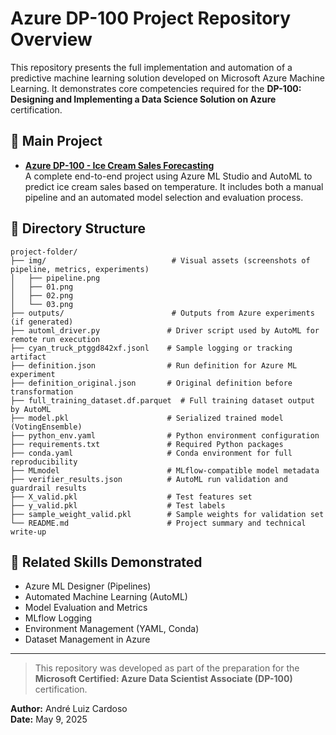 # Azure DP-100 Project Repository Overview

This repository presents the full implementation and automation of a predictive machine learning solution developed on Microsoft Azure Machine Learning. It demonstrates core competencies required for the **DP-100: Designing and Implementing a Data Science Solution on Azure** certification.

## 🔗 Main Project
- **[Azure DP-100 - Ice Cream Sales Forecasting](https://github.com/AndreLuiz-Cardoso/Data-Science/tree/main/Azure/Azure%20DP-100/Project-1)**  
  A complete end-to-end project using Azure ML Studio and AutoML to predict ice cream sales based on temperature. It includes both a manual pipeline and an automated model selection and evaluation process.

## 📁 Directory Structure
```
project-folder/
├── img/                            # Visual assets (screenshots of pipeline, metrics, experiments)
│   ├── pipeline.png
│   ├── 01.png
│   ├── 02.png
│   └── 03.png
├── outputs/                        # Outputs from Azure experiments (if generated)
├── automl_driver.py               # Driver script used by AutoML for remote run execution
├── cyan_truck_ptggd842xf.jsonl    # Sample logging or tracking artifact
├── definition.json                # Run definition for Azure ML experiment
├── definition_original.json       # Original definition before transformation
├── full_training_dataset.df.parquet  # Full training dataset output by AutoML
├── model.pkl                      # Serialized trained model (VotingEnsemble)
├── python_env.yaml                # Python environment configuration
├── requirements.txt               # Required Python packages
├── conda.yaml                     # Conda environment for full reproducibility
├── MLmodel                        # MLflow-compatible model metadata
├── verifier_results.json          # AutoML run validation and guardrail results
├── X_valid.pkl                    # Test features set
├── y_valid.pkl                    # Test labels
├── sample_weight_valid.pkl        # Sample weights for validation set
└── README.md                      # Project summary and technical write-up
```

## 📘 Related Skills Demonstrated
- Azure ML Designer (Pipelines)
- Automated Machine Learning (AutoML)
- Model Evaluation and Metrics
- MLflow Logging
- Environment Management (YAML, Conda)
- Dataset Management in Azure

---

> This repository was developed as part of the preparation for the **Microsoft Certified: Azure Data Scientist Associate (DP-100)** certification.

**Author:** André Luiz Cardoso  
**Date:** May 9, 2025
